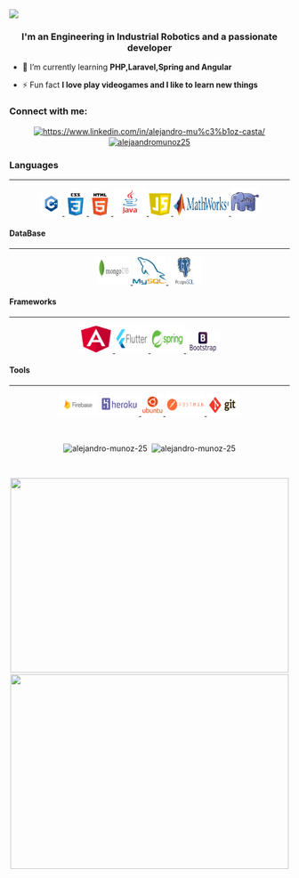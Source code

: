  <img align="center" src="https://capsule-render.vercel.app/api?type=wave&color=gradient&height=300&section=header&text=Hi 👋, I'm Alejandro&fontSize=40">
 
<h3 align="center">I'm an Engineering in Industrial Robotics and a passionate developer</h3>

- 🌱 I’m currently learning **PHP,Laravel,Spring and Angular**

- ⚡ Fun fact **I love play videogames and I like to learn new things**

<h3 align="left">Connect with me:</h3>
<p align="center">
<a href="https://www.linkedin.com/in/alejandro-mu%c3%b1oz-casta/" target="_blank"><img align="center" src="https://www.flaticon.es/svg/static/icons/svg/179/179330.svg" alt="https://www.linkedin.com/in/alejandro-mu%c3%b1oz-casta/" height="30" width="40" /></a>
<a href="https://www.leetcode.com/alejaandromunoz25" target="_blank"><img align="center" src="https://cdn.jsdelivr.net/npm/simple-icons@3.0.1/icons/leetcode.svg" alt="alejaandromunoz25" height="30" width="40" /></a>
</p>

<h3 align="left">Languages</h3>
<hr>
<p align="center">
<a href="https://www.cprogramming.com/" target="_blank"> <img src="./images/cplus.png" alt="c" width="40" height="40"/> </a>
<a href="https://www.w3schools.com/css/" target="_blank"> <img src="./images/css.png" alt="css3" width="40" height="40"/> </a>
<a href="https://www.w3.org/html/" target="_blank"> <img src="/images/html.png" alt="html5" width="40" height="40"/> </a>
<a href="https://www.java.com" target="_blank"> <img src="/images/java.png" alt="java" width="60" height="50"/> </a> 
<a href="https://developer.mozilla.org/en-US/docs/Web/JavaScript" target="_blank"> <img src="/images/js.png" alt="javascript" width="40" height="40"/> </a>
<a href="https://www.mathworks.com/" target="_blank"> <img src="/images/matlab.png" alt="matlab" width="100" height="40"/> </a> 
<a href="https://www.php.net" target="_blank"> <img src="/images/php.png" alt="php" width="50" height="50"/> </a> 
</p>
<h4>DataBase</h4>
<hr>
<p align="center">
<a href="https://www.mongodb.com/" target="_blank"> <img src="/images/mongodb.svg" alt="mongodb" width="60" height="50"/> </a> 
<a href="https://www.mysql.com/" target="_blank"> <img src="/images/mysql.png" alt="mysql" width="60" height="50"/> </a> 
<a href="https://www.postgresql.org" target="_blank"> <img src="/images/postgre.png" alt="postgresql" width="60" height="50"/> </a> 
</p>
<h4>Frameworks</h4>
<hr>
<p  align="center">
<a href="https://angular.io" target="_blank"><img src="/images/angular.png" alt="angularjs" width="60" height="50"/> </a> 
<a href="https://flutter.dev" target="_blank"> <img src="/images/flutter.svg" alt="flutter" width="60" height="50"/> </a> 
<a href="https://spring.io/" target="_blank"> <img src="/images/spring.svg" alt="spring" width="60" height="50"/> </a>
<a href="https://getbootstrap.com" target="_blank"> <img src="/images/bootstrap.svg" alt="bootstrap" width="60" height="40"/> </a> 

</p>
<h4>Tools</h4>
<hr>
<p  align="center">
<a href="https://firebase.google.com/" target="_blank"><img src="/images/firebase.png" alt="firebase" width="70" height="40"/></a>
<a href="https://heroku.com" target="_blank"> <img src="/images/heroku.svg" alt="heroku" width="70" height="40"/> </a> 
<a href="https://www.linux.org/" target="_blank"> <img src="/images/ubuntu.png" alt="linux" width="40" height="40"/> </a>
<a href="https://postman.com" target="_blank"> <img src="/images/postman.svg" alt="postman" width="70" height="40"/> </a> 
<a href="https://git-scm.com/" target="_blank"> <img src="/images/git.svg" alt="git" width="60" height="40"/> </a> 
</p>
<!-- <p align="center">
 <a href="https://developer.android.com" target="_blank">
  <img src="https://www.vectorlogo.zone/logos/android/android-icon.svg" alt="android" width="40" height="40"/>
 </a> 
</p>
 -->
</br>
<p align="center"><img align="center" src="https://github-readme-stats.vercel.app/api/top-langs?username=alejandro-munoz-25&show_icons=true&theme=radical&locale=en&layout=compact" alt="alejandro-munoz-25" />&nbsp;
<img align="center" src="https://github-readme-stats.vercel.app/api?username=alejandro-munoz-25&show_icons=true&theme=radical&hide=issues,contribs&locale=en" alt="alejandro-munoz-25" />
</p>
</br>
<p align="center">
<a href="https://wakatime.com"><img src="https://wakatime.com/share/@03dc2a25-39a0-455b-abe9-00936ba60896/a2425bd2-1924-4647-a5bc-8db78f11c3b6.png"  width="500" height="350"/>
</a>
<a href="https://wakatime.com"><img src="https://wakatime.com/share/@03dc2a25-39a0-455b-abe9-00936ba60896/03c6636d-4266-46a1-a6de-076b83a8fad8.png" width="500" height="350" />
</a>
</p>

  

